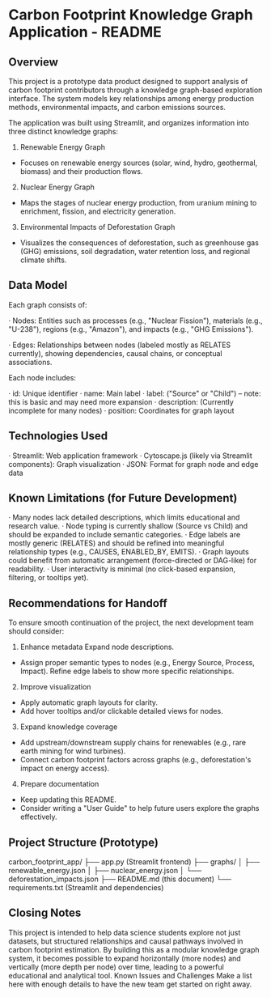 # Carbon Footprint Knowledge Graph Application - README
## Overview
This project is a prototype data product designed to support analysis of carbon footprint contributors through a knowledge graph-based exploration interface. The system models key relationships among energy production methods, environmental impacts, and carbon emissions sources.

The application was built using Streamlit, and organizes information into three distinct knowledge graphs:

1. Renewable Energy Graph
- Focuses on renewable energy sources (solar, wind, hydro, geothermal, biomass) and their production flows.

2. Nuclear Energy Graph
- Maps the stages of nuclear energy production, from uranium mining to enrichment, fission, and electricity generation.

3. Environmental Impacts of Deforestation Graph
- Visualizes the consequences of deforestation, such as greenhouse gas (GHG) emissions, soil degradation, water retention loss, and regional climate shifts.

## Data Model
Each graph consists of:

· Nodes: Entities such as processes (e.g., "Nuclear Fission"), materials (e.g., "U-238"), regions (e.g., "Amazon"), and impacts (e.g., "GHG Emissions").

· Edges: Relationships between nodes (labeled mostly as RELATES currently), showing dependencies, causal chains, or conceptual associations.

Each node includes:

· id: Unique identifier
· name: Main label
· label: ("Source" or "Child") – note: this is basic and may need more expansion
· description: (Currently incomplete for many nodes)
· position: Coordinates for graph layout

## Technologies Used
· Streamlit: Web application framework
· Cytoscape.js (likely via Streamlit components): Graph visualization
· JSON: Format for graph node and edge data

## Known Limitations (for Future Development)
· Many nodes lack detailed descriptions, which limits educational and research value.
· Node typing is currently shallow (Source vs Child) and should be expanded to include semantic categories.
· Edge labels are mostly generic (RELATES) and should be refined into meaningful relationship types (e.g., CAUSES, ENABLED_BY, EMITS).
· Graph layouts could benefit from automatic arrangement (force-directed or DAG-like) for readability.
· User interactivity is minimal (no click-based expansion, filtering, or tooltips yet).

## Recommendations for Handoff
To ensure smooth continuation of the project, the next development team should consider:

1. Enhance metadata
Expand node descriptions.
- Assign proper semantic types to nodes (e.g., Energy Source, Process, Impact).
Refine edge labels to show more specific relationships.
2. Improve visualization
- Apply automatic graph layouts for clarity.
- Add hover tooltips and/or clickable detailed views for nodes.
3. Expand knowledge coverage
- Add upstream/downstream supply chains for renewables (e.g., rare earth mining for wind turbines).
- Connect carbon footprint factors across graphs (e.g., deforestation's impact on energy access).
4. Prepare documentation
- Keep updating this README.
- Consider writing a "User Guide" to help future users explore the graphs effectively.

## Project Structure (Prototype)
carbon_footprint_app/
├── app.py (Streamlit frontend)
├── graphs/
│   ├── renewable_energy.json
│   ├── nuclear_energy.json
│   └── deforestation_impacts.json
├── README.md (this document)
└── requirements.txt (Streamlit and dependencies)

## Closing Notes
This project is intended to help data science students explore not just datasets, but structured relationships and causal pathways involved in carbon footprint estimation.
By building this as a modular knowledge graph system, it becomes possible to expand horizontally (more nodes) and vertically (more depth per node) over time, leading to a powerful educational and analytical tool.
Known Issues and Challenges
Make a list here with enough details to have the new team get started on right away.


